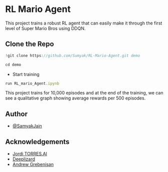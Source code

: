 # RL Mario Agent

This project trains a robust RL agent that can easily make it through the first level of Super Mario Bros using DDQN.



## Clone the Repo

```javascript
!git clone https://github.com/Sumyak/RL-Mario-Agent.git demo
```
```javascript
cd demo
```

* Start training 

```javascript
run RL_mario_Agent.ipynb
```
This project trains for 10,000 episodes and at the end of the training, we can see a qualitative graph showing average rewards per 500 episodes.

## Author

- [@SamyakJain](https://github.com/Sumyak)


## Acknowledgements

 - [Jordi TORRES.AI](https://towardsdatascience.com/deep-q-network-dqn-i-bce08bdf2af)
 - [Deeplizard](https://github.com/matiassingers/awesome-readme)
 - [Andrew Grebenisan](https://blog.paperspace.com/building-double-deep-q-network-super-mario-bros/)





